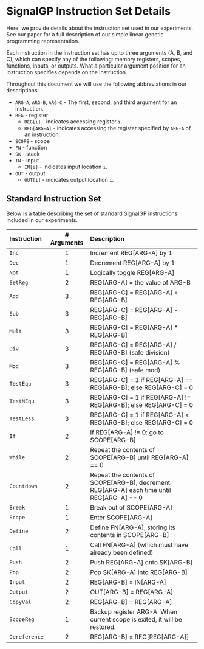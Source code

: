 
# SignalGP Instruction Set Details

Here, we provide details about the instruction set used in our experiments. See
our paper for a full description of our simple linear genetic programming representation.

Each instruction in the instruction set has up to three arguments (A, B, and C), 
which can specify any of the following: memory registers, scopes, functions, inputs,
or outputs. What a particular argument position for an instruction specifies depends
on the instruction.

Throughout this document we will use the following abbreviations in our descriptions:

- `ARG-A`, `ARG-B`, `ARG-C` - The first, second, and third argument for an instruction.
- `REG` - register
  - `REG[i]` - indicates accessing register `i`.
  - `REG[ARG-A]` - indicates accessing the register specified by `ARG-A` of an instruction.
- `SCOPE` - scope 
- `FN` - function
- `SK` - stack
- `IN` - input
  - `IN[i]` - indicates input location `i`.
- `OUT` - output
  - `OUT[i]` - indicates output location `i`.

## Standard Instruction Set

Below is a table describing the set of standard SignalGP instructions included in our experiments.

| Instruction | # Arguments | Description |
| :---        | :---:       | :---        |
| `Inc`       | 1           | Increment REG[ARG-A] by 1 |
| `Dec`       | 1           | Decrement REG[ARG-A] by 1 |
| `Not`       | 1           | Logically toggle REG[ARG-A] |
| `SetReg`    | 2           | REG[ARG-A] = the value of ARG-B |
| `Add`       | 3           | REG[ARG-C] = REG[ARG-A] + REG[ARG-B] |
| `Sub`       | 3           | REG[ARG-C] = REG[ARG-A] - REG[ARG-B] |
| `Mult`      | 3           | REG[ARG-C] = REG[ARG-A] * REG[ARG-B] |
| `Div`       | 3           | REG[ARG-C] = REG[ARG-A] / REG[ARG-B] (safe division)|
| `Mod`       | 3           | REG[ARG-C] = REG[ARG-A] % REG[ARG-B] (safe mod) |
| `TestEqu`   | 3           | REG[ARG-C] = 1 if REG[ARG-A] == REG[ARG-B]; else REG[ARG-C] = 0 |
| `TestNEqu`  | 3           | REG[ARG-C] = 1 if REG[ARG-A] != REG[ARG-B]; else REG[ARG-C] = 0 |
| `TestLess`  | 3           | REG[ARG-C] = 1 if REG[ARG-A] < REG[ARG-B]; else REG[ARG-C] = 0 |
| `If`        | 2           | If REG[ARG-A] != 0: go to SCOPE[ARG-B] |
| `While`     | 2           | Repeat the contents of SCOPE[ARG-B] until REG[ARG-A] == 0 |
| `Countdown` | 2           | Repeat the contents of SCOPE[ARG-B], decrement REG[ARG-A] each time until REG[ARG-A] == 0 |
| `Break`     | 1           | Break out of SCOPE[ARG-A] |
| `Scope`     | 1           | Enter SCOPE[ARG-A] |
| `Define`    | 2           | Define FN[ARG-A], storing its contents in SCOPE[ARG-B] |
| `Call`      | 1           | Call FN[ARG-A] (which must have already been defined) |
| `Push`      | 2           | Push REG[ARG-A] onto SK[ARG-B] |
| `Pop`       | 2           | Pop SK[ARG-A] into REG[ARG-B] |
| `Input`     | 2           | REG[ARG-B] = IN[ARG-A] |
| `Output`    | 2           | OUT[ARG-B] = REG[ARG-A] |
| `CopyVal`   | 2           | REG[ARG-B] = REG[ARG-A] |
| `ScopeReg`  | 1           | Backup register ARG-A. When current scope is exited, it will be restored.|
| `Dereference`| 2          | REG[ARG-B] = REG[REG[ARG-A]]|




























